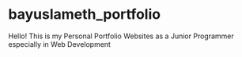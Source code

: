 # bayuslameth_portfolio
Hello! This is my Personal Portfolio Websites as a Junior Programmer especially in Web Development
